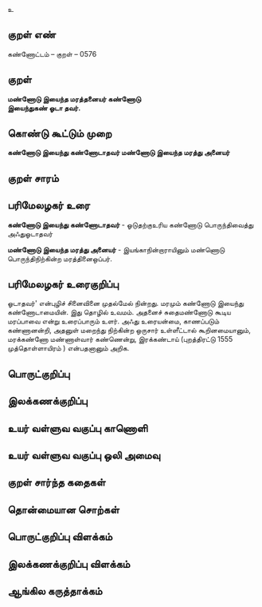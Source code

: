உ

## குறள் எண் 

கண்ணோட்டம் – குறள் – 0576  

## குறள் 

**மண்ணோடு இயைந்த மரத்தனையர் கண்ணோடு  
இயைந்துகண் ஓடா தவர்.**  

## கொண்டு கூட்டும் முறை

**கண்ணோடு இயைந்து கண்ணோடாதவர் மண்ணோடு இயைந்த மரத்து அனையர்**

## குறள் சாரம் 


## பரிமேலழகர் உரை

**கண்ணோடு இயைந்து கண்ணோடாதவர்** - ஓடுதற்குஉரிய கண்ணோடு பொருந்திவைத்து அஃதுஓடாதவர்  

**மண்ணோடு இயைந்த மரத்து அனையர்** - இயங்காநின்றாராயினும் மண்ணொடு பொருந்திநிற்கின்ற மரத்தினைஒப்பர்.

## பரிமேலழகர் உரைகுறிப்பு   

ஓடாதவர்' என்புழிச் சினைவினை முதல்மேல் நின்றது. மரமும் கண்ணோடு இயைந்து கண்ணோடாமையின். இது தொழில் உவமம். அதனைச் சுதைமண்ணோடு கூடிய மரப்பாவை என்று உரைப்பாரும் உளர். அஃது உரையன்மை, காணப்படும் கண்ணானன்றி, அதனுள் மறைந்து நிற்கின்ற ஒருசார் உள்ளீட்டால் கூறினமையானும், மரக்கண்ணோ மண்ணாள்வார் கண்ணென்று, இரக்கண்டாய் (புறத்திரட்டு 1555 முத்தொள்ளாயிரம் ) என்பதனானும் அறிக.    

## பொருட்குறிப்பு 


## இலக்கணக்குறிப்பு  


## உயர் வள்ளுவ வகுப்பு காணொளி


## உயர் வள்ளுவ வகுப்பு ஒலி அமைவு 

 
## குறள் சார்ந்த கதைகள் 


## தொன்மையான சொற்கள்


## பொருட்குறிப்பு விளக்கம்


## இலக்கணக்குறிப்பு விளக்கம்


## ஆங்கில கருத்தாக்கம் 



